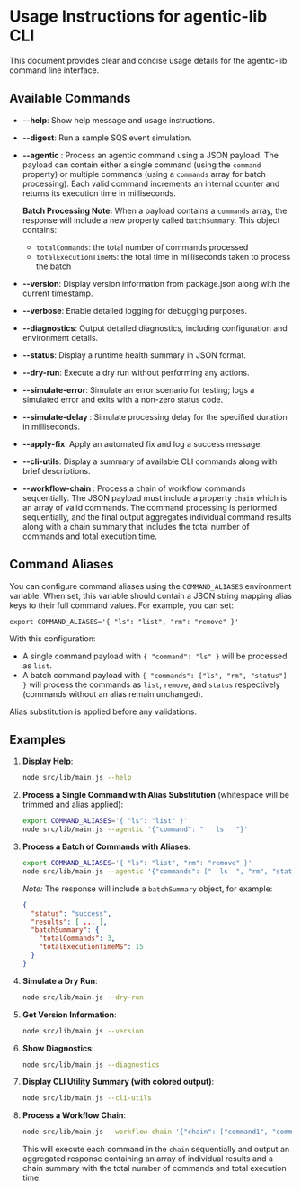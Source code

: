 # Usage Instructions for agentic-lib CLI

This document provides clear and concise usage details for the agentic-lib command line interface.

## Available Commands

- **--help**: Show help message and usage instructions.
- **--digest**: Run a sample SQS event simulation.
- **--agentic <jsonPayload>**: Process an agentic command using a JSON payload. The payload can contain either a single command (using the `command` property) or multiple commands (using a `commands` array for batch processing). Each valid command increments an internal counter and returns its execution time in milliseconds.

  **Batch Processing Note:** When a payload contains a `commands` array, the response will include a new property called `batchSummary`. This object contains:
  - `totalCommands`: the total number of commands processed
  - `totalExecutionTimeMS`: the total time in milliseconds taken to process the batch

- **--version**: Display version information from package.json along with the current timestamp.
- **--verbose**: Enable detailed logging for debugging purposes.
- **--diagnostics**: Output detailed diagnostics, including configuration and environment details.
- **--status**: Display a runtime health summary in JSON format.
- **--dry-run**: Execute a dry run without performing any actions.
- **--simulate-error**: Simulate an error scenario for testing; logs a simulated error and exits with a non-zero status code.
- **--simulate-delay <ms>**: Simulate processing delay for the specified duration in milliseconds.
- **--apply-fix**: Apply an automated fix and log a success message.
- **--cli-utils**: Display a summary of available CLI commands along with brief descriptions.
- **--workflow-chain <jsonPayload>**: Process a chain of workflow commands sequentially. The JSON payload must include a property `chain` which is an array of valid commands. The command processing is performed sequentially, and the final output aggregates individual command results along with a chain summary that includes the total number of commands and total execution time.

## Command Aliases

You can configure command aliases using the `COMMAND_ALIASES` environment variable. When set, this variable should contain a JSON string mapping alias keys to their full command values. For example, you can set:

```
export COMMAND_ALIASES='{ "ls": "list", "rm": "remove" }'
```

With this configuration:

- A single command payload with `{ "command": "ls" }` will be processed as `list`.
- A batch command payload with `{ "commands": ["ls", "rm", "status"] }` will process the commands as `list`, `remove`, and `status` respectively (commands without an alias remain unchanged).

Alias substitution is applied before any validations.

## Examples

1. **Display Help**:
   ```bash
   node src/lib/main.js --help
   ```

2. **Process a Single Command with Alias Substitution** (whitespace will be trimmed and alias applied):
   ```bash
   export COMMAND_ALIASES='{ "ls": "list" }'
   node src/lib/main.js --agentic '{"command": "   ls   "}'
   ```

3. **Process a Batch of Commands with Aliases**:
   ```bash
   export COMMAND_ALIASES='{ "ls": "list", "rm": "remove" }'
   node src/lib/main.js --agentic '{"commands": ["  ls  ", "rm", "status"]}'
   ```
   *Note:* The response will include a `batchSummary` object, for example:
   ```json
   {
     "status": "success",
     "results": [ ... ],
     "batchSummary": {
       "totalCommands": 3,
       "totalExecutionTimeMS": 15
     }
   }
   ```

4. **Simulate a Dry Run**:
   ```bash
   node src/lib/main.js --dry-run
   ```

5. **Get Version Information**:
   ```bash
   node src/lib/main.js --version
   ```

6. **Show Diagnostics**:
   ```bash
   node src/lib/main.js --diagnostics
   ```

7. **Display CLI Utility Summary (with colored output)**:
   ```bash
   node src/lib/main.js --cli-utils
   ```

8. **Process a Workflow Chain**:
   ```bash
   node src/lib/main.js --workflow-chain '{"chain": ["command1", "command2", "command3"]}'
   ```
   This will execute each command in the `chain` sequentially and output an aggregated response containing an array of individual results and a chain summary with the total number of commands and total execution time.
